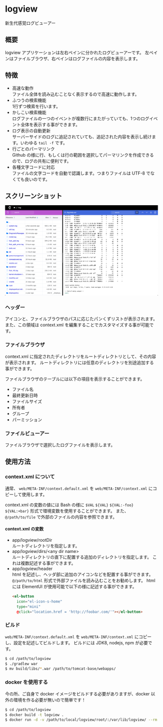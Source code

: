 # logview
新生代感覚ログビューアー

## 概要
logview アプリケーションは左右ペインに分かれたログビューアーです。
左ペインはファイルブラウザ、右ペインはログファイルの内容を表示します。

## 特徴
- 高速な動作  
  ファイル全体を読み込むことなく表示するので高速に動作します。
- ふつうの検索機能  
  1行ずつ検索を行います。
- かしこい検索機能  
  ログファイルの一つのイベントが複数行にまたがっていても、1つのログイベント全体を表示する事ができます。
- ログ表示の自動更新  
  サーバーサイドのログに追記されていても、追記された内容を表示し続けます。いわゆる `tail -f` です。
- 行ごとのパーマリンク  
  Github の様に行、もしくは行の範囲を選択してパーマリンクを作成できるので、ログの共有に便利です。
- 各種文字コードに対応  
  ファイルの文字コードを自動で認識します。つまりファイルは UTF-8 でなくても良いのです。

## スクリーンショット

![screenshot](https://raw.githubusercontent.com/piclane/logview/master/doc/screenshot.png)

### ヘッダー
アイコンと、ファイルブラウザのパスに応じたパンくずリストが表示されます。
また、この領域は context.xml を編集することでカスタマイズする事が可能です。

### ファイルブラウザ
context.xml に指定されたディレクトリをルートディレクトリとして、その内容が表示されます。
ルートディレクトリには任意のディレクトリを別途追加する事ができます。

ファイルブラウザのテーブルには以下の項目を表示することができます。
- ファイル名
- 最終更新日時
- ファイルサイズ
- 所有者
- グループ
- パーミッション

### ファイルビューアー
ファイルブラウザで選択したログファイルを表示します。

## 使用方法

### context.xml について

通常、 `web/META-INF/context.default.xml` を `web/META-INF/context.xml` にコピーして使用します。

context.xml の変数の値には Bash の様に `$VAL` `${VAL}` `${VAL:-foo}` `${VAL:+bar}` 形式で環境変数を使用することができます。
また、 `@/path/to/file` で外部のファイルの内容を参照できます。

#### context.xml の変数
- app/logview/rootDir  
  ルートディレクトリを指定します。
- app/logview/dirs/&lt;any dir name&gt;  
  ルートディレクトリの直下に配置する追加のディレクトリを指定します。
  これは複数記述する事ができます。
- app/logview/header  
  html を記述し、ヘッダ部に追加のアイコンなどを配置する事ができます。 `@/path/to/html` 形式で外部ファイルを読み込むことをお勧めします。
  html には ElementUI が使用可能で以下の様に記述する事ができます。
  ```html
  <el-button
    icon="el-icon-s-home"
    type="mini"
    @click="location.href = 'http://foobar.com/'"></el-button>
  ```

### ビルド

`web/META-INF/context.default.xml` を `web/META-INF/context.xml` にコピーし、設定を記述してビルドします。
ビルドには JDK8, nodejs, npm が必要です。

```bash
$ cd /path/to/logview
$ ./gradlew war
$ mv build/libs/*.war /path/to/tomcat-base/webapps/
```

### docker を使用する

今の所、ご自身で docker イメージをビルドする必要がありますが、docker 以外の環境を作る必要が無いので簡単です！

```bash
$ cd /path/to/logview
$ docker build -t logview .
$ docker run -d -v /path/to/local/logview/root/:/var/lib/logview/ --rm --name logview -p 8080:8080 logview:latest
```

